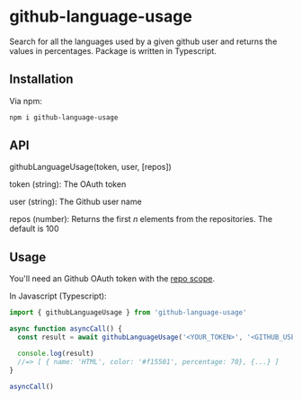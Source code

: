 # github-language-usage

Search for all the languages ​​used by a given github user and returns the values ​​in percentages.
Package is written in Typescript.

## Installation

Via npm:

```bash
npm i github-language-usage
```

## API

githubLanguageUsage(token, user, [repos])

token (string): The OAuth token

user (string): The Github user name

repos (number): Returns the first _n_ elements from the repositories. The default is 100

## Usage

You'll need an Github OAuth token with the
[repo scope](https://docs.github.com/en/developers/apps/scopes-for-oauth-apps).

In Javascript (Typescript):

```javascript
import { githubLanguageUsage } from 'github-language-usage'

async function asyncCall() {
  const result = await githubLanguageUsage('<YOUR_TOKEN>', '<GITHUB_USER_NAME>')

  console.log(result)
  //=> [ { name: 'HTML', color: '#f15501', percentage: 70}, {...} ]
}

asyncCall()
```
